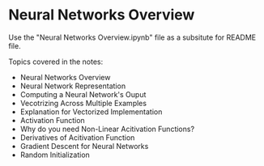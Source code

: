 # Neural Networks Overview 

Use the "Neural Networks Overview.ipynb" file as a subsitute for README file. 

Topics covered in the notes: 
* Neural Networks Overview
* Neural Network Representation
* Computing a Neural Network's Ouput
* Vecotrizing Across Multiple Examples
* Explanation for Vectorized Implementation
* Activation Function
* Why do you need Non-Linear Acitivation Functions? 
* Derivatives of Acitivation Function
* Gradient Descent for Neural Networks
* Random Initialization